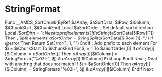 # StringFormat
Func __AMCS_SortChunk(ByRef $aArray, $aSortData, $iRow, $iColumn, $iChunkStart, $iChunkEnd)      Local $aSortOrder      ; Set default sort direction     Local $iSortDirn = 1     ; Need to prefix elements?     If IsString($aSortData[$iRow][1]) Then         ; Split elements         $aSortOrder = StringSplit($aSortData[$iRow][1], ",")         If @error Then             Return SetError(1, 1, "")         EndIf         ; Add prefix to each element         For $i = $iChunkStart To $iChunkEnd             For $j = 1 To $aSortOrder[0]                 If $aArray[$i][$iColumn] = $aSortOrder[$j] Then                     $aArray[$i][$iColumn] = StringFormat("%02i-", $j) &amp; $aArray[$i][$iColumn]                     ExitLoop                 EndIf             Next             ; Deal with anything that does not match             If $j > $aSortOrder[0] Then                 $aArray[$i][$iColumn] = StringFormat("%02i-", $j) &amp; $aArray[$i][$iColumn]             EndIf         Next
